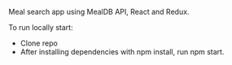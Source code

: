 

Meal search app using MealDB API, React and Redux.

To run locally start:

* Clone repo
* After installing dependencies with npm install, run npm start. 
